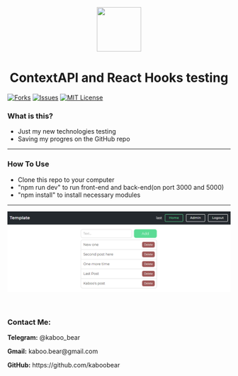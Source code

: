 <p align="center">
    <img src="https://img.icons8.com/bubbles/100/000000/rocket.png" width="100" height="100">
</p>

<h1 align="center">ContextAPI and React Hooks testing</h1>

[![Forks][forks-shield]][forks-url]
[![Issues][issues-shield]][issues-url]
[![MIT License][license-shield]][license-url]

### What is this?
+ Just my new technologies testing
+ Saving my progres on the GitHub repo

<hr>

### How To Use
+ Clone this repo to your computer
+ "npm run dev" to run front-end and back-end(on port 3000 and 5000)
+ "npm install" to install necessary modules



<hr>

![Layout](kaboo.png)

<br>

<h3>Contact Me:</h3>

<div>
    <p><b>Telegram:</b> @kaboo_bear </p>
</div>

<div>
    <p><b>Gmail:</b> kaboo.bear@gmail.com </p>
</div>

<div>
    <p><b>GitHub:</b> https://github.com/kaboobear</p>
</div>












[forks-shield]: https://img.shields.io/github/forks/kaboobear/ContextAPI+Hooks?style=flat-square
[forks-url]: https://github.com/kaboobear/ContextAPI+Hooks/network/members
[issues-shield]: https://img.shields.io/github/issues/kaboobear/ContextAPI+Hooks.svg?style=flat-square
[issues-url]: https://github.com/kaboobear/ContextAPI+Hooks/issues
[license-shield]: https://img.shields.io/github/license/kaboobear/ContextAPI+Hooks.svg?style=flat-square
[license-url]: https://github.com/kaboobear/ContextAPI+Hooks/blob/master/LICENSE.txt
